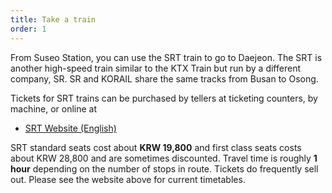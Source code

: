 ```yaml
---
title: Take a train
order: 1
---
```

From Suseo Station, you can use the SRT train to go to Daejeon.
The SRT is another high-speed train similar to the KTX Train but run by a different company, SR. SR and KORAIL share the same tracks from Busan to Osong.

Tickets for SRT trains can be purchased by tellers at ticketing counters, by machine, or online at
- [SRT Website (English)](https://etk.srail.kr/main.do?language=EN)

SRT standard seats cost about **KRW 19,800** and first class seats costs about KRW 28,800 and are sometimes discounted. Travel time is roughly **1 hour** depending on the number of stops in route. Tickets do frequently sell out. Please see the website above for current timetables. 
